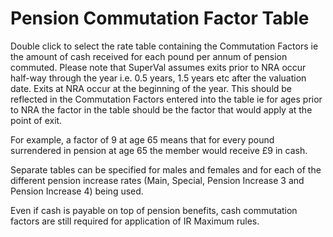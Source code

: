 # Pension Commutation Factor Table

Double click to select the rate table containing the Commutation Factors
ie the amount of cash received for each pound per annum of pension
commuted. Please note that SuperVal assumes exits prior to NRA occur
half-way through the year i.e. 0.5 years, 1.5 years etc after the
valuation date. Exits at NRA occur at the beginning of the year. This
should be reflected in the Commutation Factors entered into the table ie
for ages prior to NRA the factor in the table should be the factor that
would apply at the point of exit.

For example, a factor of 9 at age 65 means that for every pound
surrendered in pension at age 65 the member would receive £9 in cash.

Separate tables can be specified for males and females and for each of
the different pension increase rates (Main, Special, Pension Increase 3
and Pension Increase 4) being used.

Even if cash is payable on top of pension benefits, cash commutation
factors are still required for application of IR Maximum rules.
